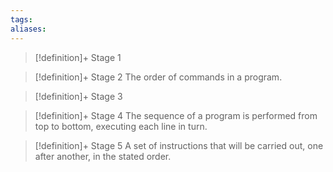 ```yaml
---
tags:
aliases:
---
```


> [!definition]+ Stage 1
>

> [!definition]+ Stage 2
> The order of commands in a program.

> [!definition]+ Stage 3
>

> [!definition]+ Stage 4
> The sequence of a program is performed from top to bottom, executing each line in turn.

> [!definition]+ Stage 5
> A set of instructions that will be carried out, one after another, in the stated order.



